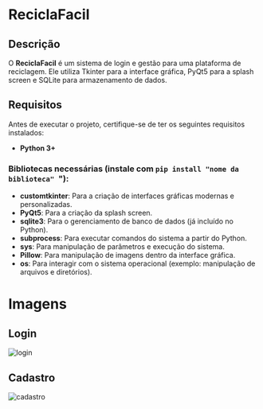 # ReciclaFacil

## Descrição

O **ReciclaFacil** é um sistema de login e gestão para uma plataforma de reciclagem. Ele utiliza Tkinter para a interface gráfica, PyQt5 para a splash screen e SQLite para armazenamento de dados.

## Requisitos

Antes de executar o projeto, certifique-se de ter os seguintes requisitos instalados:

- **Python 3+**

### Bibliotecas necessárias (instale com `pip install "nome da biblioteca" `"):

- **customtkinter**: Para a criação de interfaces gráficas modernas e personalizadas.
- **PyQt5**: Para a criação da splash screen.
- **sqlite3**: Para o gerenciamento de banco de dados (já incluído no Python).
- **subprocess**: Para executar comandos do sistema a partir do Python.
- **sys**: Para manipulação de parâmetros e execução do sistema.
- **Pillow**: Para manipulação de imagens dentro da interface gráfica.
- **os**: Para interagir com o sistema operacional (exemplo: manipulação de arquivos e diretórios).

# Imagens

## Login
![login](https://github.com/user-attachments/assets/f58f6c3a-07cc-4881-9f0b-8dcb864c8038)

## Cadastro
![cadastro](https://github.com/user-attachments/assets/eefa4fa9-7e05-4bad-8638-d807f3086937)
